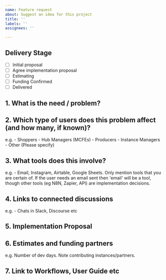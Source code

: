 ```yaml
---
name: Feature request
about: Suggest an idea for this project
title: ''
labels: ''
assignees: ''

---
```


## Delivery Stage

- [ ] Initial proposal
- [ ] Agree implementation proposal
- [ ] Estimating
- [ ] Funding Confirmed
- [ ] Delivered

<!-- For Instance Managers and Support teams - Fill in sections 1-4 -->
<!-- Sections 5 onwards to be filled in by Delivery folks -->

## 1. What is the need / problem?

## 2. Which type of users does this problem affect (and how many, if known)?
e.g. - Shoppers - Hub Managers (MCFEs) - Producers - Instance Managers - Other (Please specify)

## 3. What tools does this involve?
e.g. - Email, Instagram, Airtable, Google Sheets.  Only mention tools that you are certain of. If the user needs an email sent then 'email' will be a tool, though other tools (eg N8N, Zapier, API) are implementation decisions.

## 4. Links to connected discussions
e.g. - Chats in Slack, Discourse etc

## 5. Implementation Proposal

## 6. Estimates and funding partners
e.g. Number of dev days. Note contributing instances/partners.

## 7. Link to Workflows, User Guide etc
